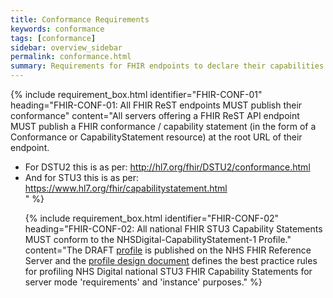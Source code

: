 ```yaml
---
title: Conformance Requirements
keywords: conformance
tags: [conformance]
sidebar: overview_sidebar
permalink: conformance.html
summary: Requirements for FHIR endpoints to declare their capabilities
---
```


{% include requirement_box.html
	identifier="FHIR-CONF-01"
	heading="FHIR-CONF-01: All FHIR ReST endpoints MUST publish their conformance"
	content="All servers offering a FHIR ReST API endpoint MUST publish a FHIR conformance / capability statement (in the form of a Conformance or CapabilityStatement resource) at the root URL of their endpoint.
<ul><li>For DSTU2 this is as per: <a href='http://hl7.org/fhir/DSTU2/conformance.html'>http://hl7.org/fhir/DSTU2/conformance.html</a></li>
<li>And for STU3 this is as per: <a href='https://www.hl7.org/fhir/capabilitystatement.html'>https://www.hl7.org/fhir/capabilitystatement.html</a></li>"
%}


{% include requirement_box.html
	identifier="FHIR-CONF-02"
	heading="FHIR-CONF-02: All national FHIR STU3 Capability Statements MUST conform to the NHSDigital-CapabilityStatement-1 Profile."
	content="The DRAFT [profile](https://fhir.nhs.uk/STU3/StructureDefinition/NHSDigital-CapabilityStatement-1) is published on the NHS FHIR Reference Server and the [profile design document](documents/NHSSTU3CapabilityStatementProfileDesign.pdf) defines the best practice rules for profiling NHS Digital national STU3 FHIR Capability Statements for server mode 'requirements' and 'instance' purposes." 
%}

